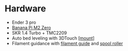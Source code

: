 # Hardware

* Ender 3 pro
* [Banana Pi M2 Zero](https://wiki.banana-pi.org/Banana_Pi_BPI-M2_ZERO)
* SKR 1.4 Turbo + TMC2209
* Auto bed leveling with 3DTouch [[mount]](https://www.thingiverse.com/thing:3003725/files)
* Filament guidance with [filament guide](https://www.thingiverse.com/thing:3052488/files) and [spool roller](https://www.thingiverse.com/thing:3290358/files)
